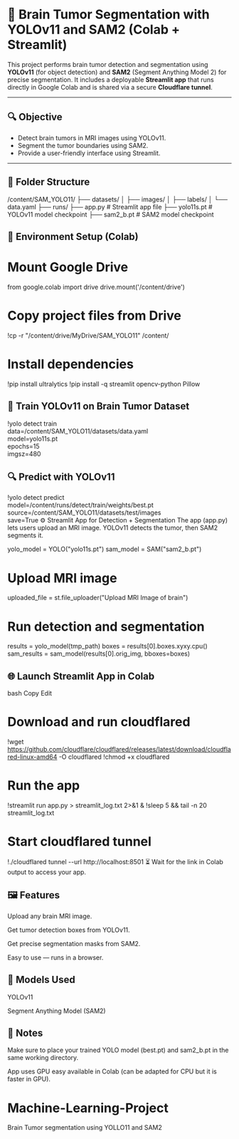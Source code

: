 # 🧠 Brain Tumor Segmentation with YOLOv11 and SAM2 (Colab + Streamlit)

This project performs brain tumor detection and segmentation using **YOLOv11** (for object detection) and **SAM2** (Segment Anything Model 2) for precise segmentation. It includes a deployable **Streamlit app** that runs directly in Google Colab and is shared via a secure **Cloudflare tunnel**.

---

## 🔍 Objective

- Detect brain tumors in MRI images using YOLOv11.
- Segment the tumor boundaries using SAM2.
- Provide a user-friendly interface using Streamlit.

---

## 📁 Folder Structure

/content/SAM_YOLO11/
├── datasets/
│ ├── images/
│ ├── labels/
│ └── data.yaml
├── runs/
├── app.py # Streamlit app file
├── yolo11s.pt # YOLOv11 model checkpoint
├── sam2_b.pt # SAM2 model checkpoint


## 🧪 Environment Setup (Colab)

# Mount Google Drive
from google.colab import drive
drive.mount('/content/drive')

# Copy project files from Drive
!cp -r "/content/drive/MyDrive/SAM_YOLO11" /content/

# Install dependencies
!pip install ultralytics
!pip install -q streamlit opencv-python Pillow
## 🧠 Train YOLOv11 on Brain Tumor Dataset
!yolo detect train \
  data=/content/SAM_YOLO11/datasets/data.yaml \
  model=yolo11s.pt \
  epochs=15 \
  imgsz=480
## 🔍 Predict with YOLOv11
!yolo detect predict \
  model=/content/runs/detect/train/weights/best.pt \
  source=/content/SAM_YOLO11/datasets/test/images \
  save=True
⚙️ Streamlit App for Detection + Segmentation
The app (app.py) lets users upload an MRI image. YOLOv11 detects the tumor, then SAM2 segments it.

yolo_model = YOLO("yolo11s.pt")
sam_model = SAM("sam2_b.pt")

# Upload MRI image
uploaded_file = st.file_uploader("Upload MRI Image of brain")

# Run detection and segmentation
results = yolo_model(tmp_path)
boxes = results[0].boxes.xyxy.cpu()
sam_results = sam_model(results[0].orig_img, bboxes=boxes)
## 🌐 Launch Streamlit App in Colab
bash
Copy
Edit
# Download and run cloudflared
!wget https://github.com/cloudflare/cloudflared/releases/latest/download/cloudflared-linux-amd64 -O cloudflared
!chmod +x cloudflared

# Run the app
!streamlit run app.py > streamlit_log.txt 2>&1 &
!sleep 5 && tail -n 20 streamlit_log.txt

# Start cloudflared tunnel
!./cloudflared tunnel --url http://localhost:8501
⏳ Wait for the link in Colab output to access your app.

## 🖼️ Features
Upload any brain MRI image.

Get tumor detection boxes from YOLOv11.

Get precise segmentation masks from SAM2.

Easy to use — runs in a browser.

## 🧠 Models Used
YOLOv11

Segment Anything Model (SAM2)

## 📌 Notes
Make sure to place your trained YOLO model (best.pt) and sam2_b.pt in the same working directory.

App uses GPU easy available in Colab (can be adapted for CPU but it is faster in GPU).
# Machine-Learning-Project
Brain Tumor segmentation using YOLLO11 and SAM2
